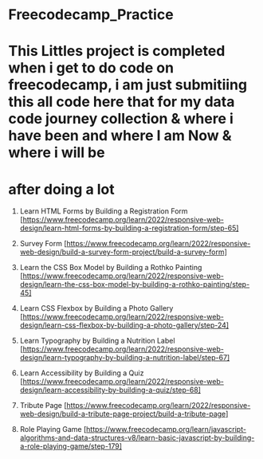 # Freecodecamp_Practice
# This Littles project is completed when i get to do code on freecodecamp, i am just submitiing this all code here that for my data code journey collection & where i have been and where I am Now & where i will be 
# after doing a lot 
1. Learn HTML Forms by Building a Registration Form  [https://www.freecodecamp.org/learn/2022/responsive-web-design/learn-html-forms-by-building-a-registration-form/step-65]

2. Survey Form [https://www.freecodecamp.org/learn/2022/responsive-web-design/build-a-survey-form-project/build-a-survey-form]

3. Learn the CSS Box Model by Building a Rothko Painting [https://www.freecodecamp.org/learn/2022/responsive-web-design/learn-the-css-box-model-by-building-a-rothko-painting/step-45]

4. Learn CSS Flexbox by Building a Photo Gallery [https://www.freecodecamp.org/learn/2022/responsive-web-design/learn-css-flexbox-by-building-a-photo-gallery/step-24]

5. Learn Typography by Building a Nutrition Label [https://www.freecodecamp.org/learn/2022/responsive-web-design/learn-typography-by-building-a-nutrition-label/step-67]

6. Learn Accessibility by Building a Quiz  [https://www.freecodecamp.org/learn/2022/responsive-web-design/learn-accessibility-by-building-a-quiz/step-68]

7. Tribute Page [https://www.freecodecamp.org/learn/2022/responsive-web-design/build-a-tribute-page-project/build-a-tribute-page]

8. Role Playing Game [https://www.freecodecamp.org/learn/javascript-algorithms-and-data-structures-v8/learn-basic-javascript-by-building-a-role-playing-game/step-179]




              
